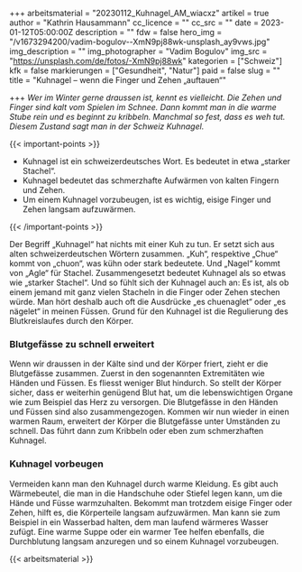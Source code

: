 +++
arbeitsmaterial = "20230112_Kuhnagel_AM_wiacxz"
artikel = true
author = "Kathrin Hausammann"
cc_licence = ""
cc_src = ""
date = 2023-01-12T05:00:00Z
description = ""
fdw = false
hero_img = "/v1673294200/vadim-bogulov--XmN9pj88wk-unsplash_ay9vws.jpg"
img_description = ""
img_photographer = "Vadim Bogulov"
img_src = "https://unsplash.com/de/fotos/-XmN9pj88wk"
kategorien = ["Schweiz"]
kfk = false
markierungen = ["Gesundheit", "Natur"]
paid = false
slug = ""
title = "Kuhnagel – wenn die Finger und Zehen „auftauen“"

+++
_Wer im Winter gerne draussen ist, kennt es vielleicht. Die Zehen und Finger sind kalt vom Spielen im Schnee. Dann kommt man in die warme Stube rein und es beginnt zu kribbeln. Manchmal so fest, dass es weh tut. Diesem Zustand sagt man in der Schweiz Kuhnagel._

{{< important-points >}} 



<ul>

<li>Kuhnagel ist ein schweizerdeutsches Wort. Es bedeutet in etwa „starker Stachel“.</li>

<li>Kuhnagel bedeutet das schmerzhafte Aufwärmen von kalten Fingern und Zehen.</li>

<li>Um einem Kuhnagel vorzubeugen, ist es wichtig, eisige Finger und Zehen langsam aufzuwärmen.</li>

</ul> {{< /important-points >}}

Der Begriff „Kuhnagel“ hat nichts mit einer Kuh zu tun. Er setzt sich aus alten schweizerdeutschen Wörtern zusammen. „Kuh“, respektive „Chue“ kommt von „chuon“, was kühn oder stark bedeutete. Und „Nagel“ kommt von „Agle“ für Stachel. Zusammengesetzt bedeutet Kuhnagel als so etwas wie „starker Stachel“. Und so fühlt sich der Kuhnagel auch an: Es ist, als ob einem jemand mit ganz vielen Stacheln in die Finger oder Zehen stechen würde. Man hört deshalb auch oft die Ausdrücke „es chuenaglet“ oder „es nägelet“ in meinen Füssen. Grund für den Kuhnagel ist die Regulierung des Blutkreislaufes durch den Körper.

### Blutgefässe zu schnell erweitert

Wenn wir draussen in der Kälte sind und der Körper friert, zieht er die Blutgefässe zusammen. Zuerst in den sogenannten Extremitäten wie Händen und Füssen. Es fliesst weniger Blut hindurch. So stellt der Körper sicher, dass er weiterhin genügend Blut hat, um die lebenswichtigen Organe wie zum Beispiel das Herz zu versorgen. Die Blutgefässe in den Händen und Füssen sind also zusammengezogen. Kommen wir nun wieder in einen warmen Raum, erweitert der Körper die Blutgefässe unter Umständen zu schnell. Das führt dann zum Kribbeln oder eben zum schmerzhaften Kuhnagel.

### Kuhnagel vorbeugen

Vermeiden kann man den Kuhnagel durch warme Kleidung. Es gibt auch Wärmebeutel, die man in die Handschuhe oder Stiefel legen kann, um die Hände und Füsse warmzuhalten. Bekommt man trotzdem eisige Finger oder Zehen, hilft es, die Körperteile langsam aufzuwärmen. Man kann sie zum Beispiel in ein Wasserbad halten, dem man laufend wärmeres Wasser zufügt. Eine warme Suppe oder ein warmer Tee helfen ebenfalls, die Durchblutung langsam anzuregen und so einem Kuhnagel vorzubeugen.



 {{< arbeitsmaterial >}} 